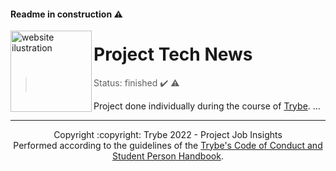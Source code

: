 #### Readme in construction :warning:

<img src="https://user-images.githubusercontent.com/86060135/214990969-4b4f6dd3-aa76-4556-9ae8-15d7d2cc7179.png" alt="website ilustration" width="130px" align="left" />

# Project Tech News
> Status: finished :heavy_check_mark: :warning:

Project done individually during the course of [Trybe](https://www.betrybe.com/).
...

<hr/>

<div align="center">Copyright :copyright: Trybe 2022 - Project Job Insights
<br/>
Performed according to the guidelines of the <a href="https://blog.betrybe.com/wp-content/uploads/2020/12/Código-de-Conduta-Trybe-1.pdf" >Trybe's Code of Conduct and Student Person Handbook</a>.</div>
